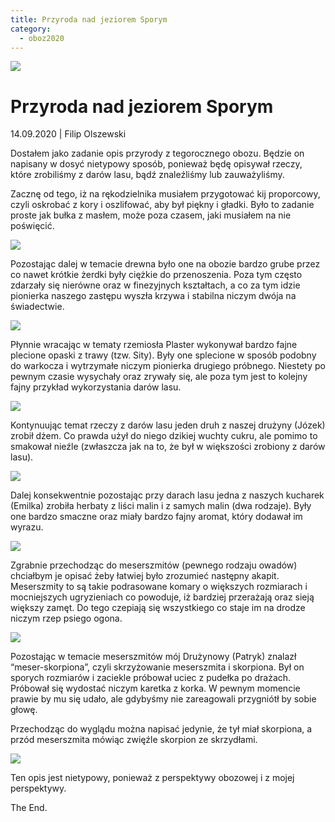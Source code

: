 ```yaml
---
title: Przyroda nad jeziorem Sporym
category:
  - oboz2020
---
```


![](https://lh4.googleusercontent.com/fCOriq87EZtoWbXKhVQdgbsKnsl33fVsDrm-b9eu6UwtHun8qSbVxrzjfX3ki1FooO1OJ5JpZZOPEaE5XrS97qFq0g6sLAZd2NUyPykIpSa9Ssy5qnPn71k7vmZ4urTSipCXQ0ez)

# Przyroda nad jeziorem Sporym

14.09.2020 | Filip Olszewski

Dostałem jako zadanie opis przyrody z tegorocznego obozu. Będzie on napisany w dosyć nietypowy sposób, ponieważ będę opisywał rzeczy, które zrobiliśmy z darów lasu, bądź znaleźliśmy lub zauważyliśmy.

Zacznę od tego, iż na rękodzielnika musiałem przygotować kij proporcowy, czyli oskrobać z kory i oszlifować, aby był piękny i gładki. Było to zadanie proste jak bułka z masłem, może poza czasem, jaki musiałem na nie poświęcić.

![](https://lh5.googleusercontent.com/pX_malqbo8iiNDJneHMGCcU4b1c53tHxVORJz-Hs3vOW70Bud-9cJxTcO1vghJ2HJBHePNMGpUUHyXri0vpKIVDBsQwr1WsRX_4m4xh-cs_a-vQrfLv_RjsWta2wxz22fJVVbNkE)

Pozostając dalej w temacie drewna było one na obozie bardzo grube przez co nawet krótkie żerdki były ciężkie do przenoszenia. Poza tym często zdarzały się nierówne oraz w finezyjnych kształtach, a co za tym idzie pionierka naszego zastępu wyszła krzywa i stabilna niczym dwója na świadectwie.

![](https://lh6.googleusercontent.com/kwJPWAsUOOQL2FYmW0rff4Q8IPAdM2RIyNtf-FPWm-Og_FTHx0fvhNYF6U45l1p4s2p6gmYG3EF1neUfaMWOOm5raGbX9qG-VRIPeDM14uwGcR-bMkAu6vDAWsT03cTSjeAVkxOm)

Płynnie wracając w tematy rzemiosła Plaster wykonywał bardzo fajne plecione opaski z trawy (tzw. Sity). Były one splecione w sposób podobny do warkocza i wytrzymałe niczym pionierka drugiego próbnego. Niestety po pewnym czasie wysychały oraz zrywały się, ale poza tym jest to kolejny fajny przykład wykorzystania darów lasu.

![](https://lh6.googleusercontent.com/q0QGzULO1x4y7DrF0JQ5ChJYy9dhcB8lTYAP5klY6MzuQ2JlWzx0QDrsFRPb-BNRGmW8hHL51_GvorlTC1d4oznaY9xFBj2evl1UgH0QpacRWA0nOvUHLl5h597B-wIAT9HY23wQ)

Kontynuując temat rzeczy z darów lasu jeden druh z naszej drużyny (Józek) zrobił dżem. Co prawda użył do niego dzikiej wuchty cukru, ale pomimo to smakował nieźle (zwłaszcza jak na to, że był w większości zrobiony z darów lasu).

![](https://lh4.googleusercontent.com/qYxVay6F3axadCLZgnU1X4FEoDGcngH_XSJsVbR8K6WEcal6_uZj8o0y-l1JnyOqhtF64o_P75b3yiX3QlJlsFX7FnlLipmYAfBzxSbwXqpMkb_CelLf1ztTGnDHuZ016hPjtgwv)

Dalej konsekwentnie pozostając przy darach lasu jedna z naszych kucharek (Emilka) zrobiła herbaty z liści malin i z samych malin (dwa rodzaje). Były one bardzo smaczne oraz miały bardzo fajny aromat, który dodawał im wyrazu.

![](https://lh6.googleusercontent.com/q9qC_eMd-nYjy6SinwwpIhWQGqO5RS40sVebT696_eRPMeIfS72jMhEqAvIGXkksHcA-O2jnHG6MKJ8GdHmdX9nn_3hSZonL17aq6GgJq6LGT-5CT14aon5TKWY5WUTQF27V9GYg)

Zgrabnie przechodząc do meserszmitów (pewnego rodzaju owadów) chciałbym je opisać żeby łatwiej było zrozumieć następny akapit. Meserszmity to są takie podrasowane komary o większych rozmiarach i mocniejszych ugryzieniach co powoduje, iż bardziej przerażają oraz sieją większy zamęt. Do tego czepiają się wszystkiego co staje im na drodze niczym rzep psiego ogona.

![](https://lh4.googleusercontent.com/2tGHGV8JJSu6n6T6Z9k_F0a37_iJDjD8oYjeUpMTPiNX-AqrdluyXfiZBFgK2s0AOtzE8BwUidGhHTNd8ZSNNgRR2Mwe9DwAZYpdlVyMeG7cLgTcEBkJoWs4aHNrgtGS61GICFRZ)

Pozostając w temacie meserszmitów mój Drużynowy (Patryk) znalazł “meser-skorpiona”, czyli skrzyżowanie meserszmita i skorpiona. Był on sporych rozmiarów i zaciekle próbował uciec z pudełka po drażach. Próbował się wydostać niczym karetka z korka. W pewnym momencie prawie by mu się udało, ale gdybyśmy nie zareagowali przygniótł by sobie głowę.

Przechodząc do wyglądu można napisać jedynie, że tył miał skorpiona, a przód meserszmita mówiąc zwięźle skorpion ze skrzydłami.

![](https://lh6.googleusercontent.com/mcMB5L-Z3X1Iplns_YFfL_PIaXBTmBZCnvZNkH3K4rpPmATtZ8Bqk3JJ604arLoUD0WETEgblr2AX0quA81KxcS7n1tSiUruVh-N9ctjJM-KxLwX0Ly7RG7waW_Ayanl-zYCVk6b)

Ten opis jest nietypowy, ponieważ z perspektywy obozowej i z mojej perspektywy.

The End.
